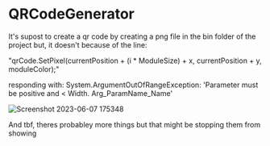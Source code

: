 # QRCodeGenerator

It's supost to create a qr code by creating a png file in the bin folder of the project but, it doesn't because of the line:

"qrCode.SetPixel(currentPosition + (i * ModuleSize) + x, currentPosition + y, moduleColor);"

responding with: 
System.ArgumentOutOfRangeException: 'Parameter must be positive and < Width. Arg_ParamName_Name'

![Screenshot 2023-06-07 175348](https://github.com/Death-Coffin/QRCodeGenerator/assets/129228615/214ce100-4320-4ec3-85b6-0e1bb5d1f789)

And tbf, theres probabley more things but that might be stopping them from showing
